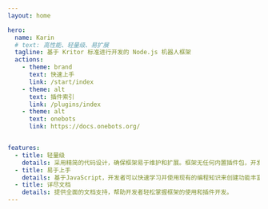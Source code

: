 ```yaml
---
layout: home

hero:
  name: Karin
  # text: 高性能、轻量级、易扩展
  tagline: 基于 Kritor 标准进行开发的 Node.js 机器人框架
  actions:
    - theme: brand
      text: 快速上手
      link: /start/index
    - theme: alt
      text: 插件索引
      link: /plugins/index
    - theme: alt
      text: onebots
      link: https://docs.onebots.org/


features:
  - title: 轻量级
    details: 采用精简的代码设计，确保框架易于维护和扩展。框架无任何内置插件包，开发者可以根据自己的需求自由选择插件。
  - title: 易于上手
    details: 基于JavaScript，开发者可以快速学习并使用现有的编程知识来创建功能丰富的插件。
  - title: 详尽文档
    details: 提供全面的文档支持，帮助开发者轻松掌握框架的使用和插件开发。
---
```


<HomeUnderline />
<confetti />